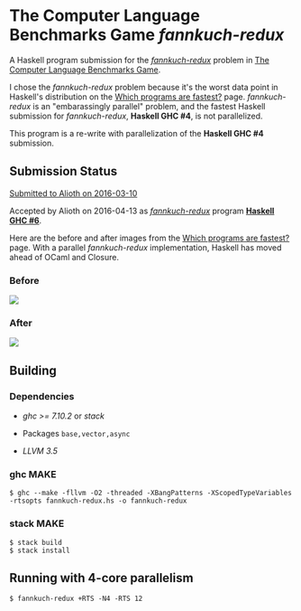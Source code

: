 # The Computer Language Benchmarks Game _fannkuch-redux_

A Haskell program submission for the _[fannkuch-redux](http://benchmarksgame.alioth.debian.org/u64q/performance.php?test=fannkuchredux)_ problem in [The Computer Language Benchmarks Game](http://benchmarksgame.alioth.debian.org/).

I chose the _fannkuch-redux_ problem because it's the worst data point in Haskell's distribution on the [Which programs are fastest?](http://benchmarksgame.alioth.debian.org/u64q/which-programs-are-fastest.html) page. _fannkuch-redux_ is an "embarassingly parallel" problem, and the fastest Haskell submission for _fannkuch-redux_, __Haskell GHC #4__, is not parallelized.

This program is a re-write with parallelization of the __Haskell GHC #4__ submission. 

## Submission Status

[Submitted to Alioth on 2016-03-10](https://alioth.debian.org/tracker/index.php?func=detail&aid=315336&group_id=100815&atid=413122)

Accepted by Alioth on 2016-04-13 as _[fannkuch-redux](http://benchmarksgame.alioth.debian.org/u64q/performance.php?test=fannkuchredux)_ program __[Haskell GHC #6](http://benchmarksgame.alioth.debian.org/u64q/program.php?test=fannkuchredux&lang=ghc&id=6)__.

Here are the before and after images from the [Which programs are fastest?](http://benchmarksgame.alioth.debian.org/u64q/which-programs-are-fastest.html) page. With a parallel _fannkuch-redux_ implementation, Haskell has moved ahead of OCaml and Closure.

### Before
<img src="http://jamesdbrock.github.io/fannkuch-redux/benchmarksgame.which-programs-are-fastest-firstlast.u64q.20160412.svg" />

### After
<img src="http://jamesdbrock.github.io/fannkuch-redux/benchmarksgame.which-programs-are-fastest-firstlast.u64q.20160413.svg" />

## Building

### Dependencies

* _ghc >= 7.10.2_ or _stack_

* Packages `base,vector,async`

* _LLVM 3.5_

### ghc MAKE
```
$ ghc --make -fllvm -O2 -threaded -XBangPatterns -XScopedTypeVariables -rtsopts fannkuch-redux.hs -o fannkuch-redux
```

### stack MAKE
```
$ stack build
$ stack install
```

## Running with 4-core parallelism

```
$ fannkuch-redux +RTS -N4 -RTS 12
```

